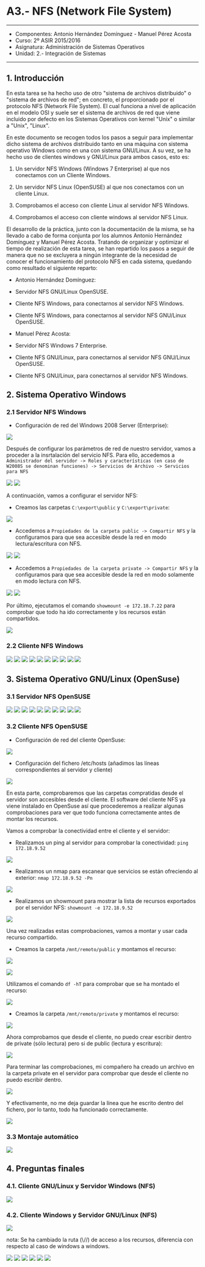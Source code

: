 # A3.- NFS (Network File System)

***

* Componentes: Antonio Hernández Domínguez - Manuel Pérez Acosta
* Curso: 2º ASIR 2015/2016
* Asignatura: Administración de Sistemas Operativos
* Unidad: 2.- Integración de Sistemas

***

## 1. Introducción

En esta tarea se ha hecho uso de otro "sistema de archivos distribuido" o "sistema de archivos de red"; en concreto, el proporcionado por el protocolo NFS (Network File System). El cual funciona a nivel de aplicación en el modelo OSI y suele ser el sistema de archivos de red que viene incluido por defecto en los Sistemas Operativos con kernel "Unix" o similar a "Unix", "Linux".

En este documento se recogen todos los pasos a seguir para implementar dicho sistema de archivos distribuido tanto en una máquina con sistema operativo Windows como en una con sistema GNU/Linux. A su vez, se ha hecho uso de clientes windows y GNU/Linux para ambos casos, esto es:

1. Un servidor NFS Windows (Windows 7 Enterprise) al que nos conectamos con un Cliente Windows.

2. Un servidor NFS Linux (OpenSUSE) al que nos conectamos con un cliente Linux.

3. Comprobamos el acceso con cliente Linux al servidor NFS Windows.

4. Comprobamos el acceso con cliente windows al servidor NFS Linux.

El desarrollo de la práctica, junto con la documentación de la misma, se ha llevado a cabo de forma conjunta por los alumnos Antonio Hernández Domínguez y Manuel Pérez Acosta. Tratando de organizar y optimizar el tiempo de realización de esta tarea, se han repartido los pasos a seguir de manera que no se excluyera a ningún integrante de la necesidad de conocer el funcionamiento del protocolo NFS en cada sistema, quedando como resultado el siguiente reparto:

* Antonio Hernández Domínguez:

 * Servidor NFS GNU/Linux OpenSUSE.
 * Cliente NFS Windows, para conectarnos al servidor NFS Windows.
 * Cliente NFS Windows, para conectarnos al servidor NFS GNU/Linux OpenSUSE.

* Manuel Pérez Acosta:

 * Servidor NFS Windows 7 Enterprise.
 * Cliente NFS GNU/Linux, para conectarnos al servidor NFS GNU/Linux OpenSUSE. 
 * Cliente NFS GNU/Linux, para conectarnos al servidor NFS Windows.

## 2. Sistema Operativo Windows

### 2.1 Servidor NFS Windows

* Configuración de red del Windows 2008 Server (Enterprise):

![](files/windowsserver/01.png)

Después de configurar los parámetros de red de nuestro servidor, vamos a proceder a la insrtalación del servicio NFS. Para ello, accedemos a `Administrador del servidor -> Roles y características (en caso de W2008S se denominan funciones) -> Servicios de Archivo -> Servicios para NFS` 

![](files/windowsserver/02.png)
![](files/windowsserver/03.png)

A continuación, vamos a configurar el servidor NFS:

* Creamos las carpetas `C:\export\public` y `C:\export\private`:

![](files/windowsserver/04.png)

* Accedemos a `Propiedades de la carpeta public -> Compartir NFS` y la configuramos para que sea accesible desde la red en modo lectura/escritura con NFS.

![](files/windowsserver/05.png)
![](files/windowsserver/06.png)

* Accedemos a `Propiedades de la carpeta private -> Compartir NFS` y la configuramos para que sea accesible desde la red en modo solamente en modo lectura con NFS.


![](files/windowsserver/07.png)
![](files/windowsserver/08.png)

Por último, ejecutamos el comando `showmount -e 172.18.7.22` para comprobar que todo ha ido correctamente y los recursos están compartidos.

![](files/windowsserver/09.png)

### 2.2 Cliente NFS Windows

![](files/cwnfs/00.png)
![](files/cwnfs/00b.png)
![](files/cwnfs/01.png)
![](files/cwnfs/02.png)
![](files/cwnfs/03.png)
![](files/cwnfs/04.png)
![](files/cwnfs/05.png)
![](files/cwnfs/06.png)
![](files/cwnfs/07.png)
![](files/cwnfs/08.png)

## 3. Sistema Operativo GNU/Linux (OpenSuse)

### 3.1 Servidor NFS OpenSUSE

![](files/susenfs/nfs00.png)
![](files/susenfs/nfs01.png)
![](files/susenfs/nfs02.png)
![](files/susenfs/nfs03.png)
![](files/susenfs/nfs04.png)
![](files/susenfs/nfs04b.png)
![](files/susenfs/nfs05.png)
![](files/susenfs/nfs06.png)
![](files/susenfs/nfs07.png)
![](files/susenfs/nfs08.png)

### 3.2 Cliente NFS OpenSUSE

* Configuración de red del cliente OpenSuse:

![](files/suseclient/10.png)

* Configuración del fichero /etc/hosts (añadimos las líneas correspondientes al servidor y cliente)

![](files/suseclient/11.png)

En esta parte, comprobaremos que las carpetas compratidas desde el servidor son accesibles desde el cliente. El software del cliente NFS ya viene instalado en OpenSuse así que procederemos a realizar algunas comprobaciones para ver que todo funciona correctamente antes de montar los recursos.

Vamos a comprobar la conectividad entre el cliente y el servidor:

* Realizamos un ping al servidor para comprobar la conectividad: `ping 172.18.9.52`

![](files/suseclient/12.png)

* Realizamos un nmap para escanear que servicios se están ofreciendo al exterior: `nmap 172.18.9.52 -Pn`

![](files/suseclient/14.png)

* Realizamos un showmount para mostrar la lista de recursos exportados por el servidor NFS: `showmount -e 172.18.9.52`

![](files/suseclient/15.png)

Una vez realizadas estas comprobaciones, vamos a montar y usar cada recurso compartido.

* Creamos la carpeta `/mnt/remoto/public` y montamos el recurso:

![](files/suseclient/13.png)

![](files/suseclient/16.png)

Utilizamos el comando `df -hT` para comprobar que se ha montado el recurso:

![](files/suseclient/17.png)

* Creamos la carpeta `/mnt/remoto/private` y montamos el recurso:

![](files/suseclient/18.png)

Ahora comprobamos que desde el cliente, no puedo crear escribir dentro de private (sólo lectura) pero si de public (lectura y escritura):

![](files/suseclient/19.png)

Para terminar las comprobaciones, mi compañero ha creado un archivo en la carpeta private en el servidor para comprobar que desde el cliente no puedo escribir dentro.

![](files/suseclient/20.png)

Y efectivamente, no me deja guardar la línea que he escrito dentro del fichero, por lo tanto, todo ha funcionado correctamente.

![](files/suseclient/21.png)

### 3.3 Montaje automático

![](files/suseclient/22.png)

## 4. Preguntas finales

### 4.1. Cliente GNU/Linux y Servidor Windows (NFS)

![](files/suseclient/23.png)

### 4.2. Cliente Windows y Servidor GNU/Linux (NFS)

![](files/cwnfssuse/00.png)

nota: Se ha cambiado la ruta (\\//) de acceso a los recursos, diferencia con respecto al caso de windows a windows.

![](files/cwnfssuse/01.png)
![](files/cwnfssuse/02.png)
![](files/cwnfssuse/03.png)
![](files/cwnfssuse/04.png)
![](files/cwnfssuse/05.png)
![](files/cwnfssuse/06.png)

